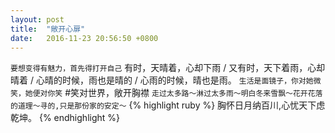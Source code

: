 ```yaml
---
layout: post
title:  "敞开心扉"
date:   2016-11-23 20:56:50 +0800
---
```

`要想变得有魅力，首先得打开自己`
有时，天晴着，心却下雨 / 又有时，天下着雨，心却晴着 / 心晴的时候，雨也是晴的 / 心雨的时候，晴也是雨。
`生活是面镜子，你对她微笑，她便对你笑`
#笑对世界，敞开胸襟
`走过太多路～淋过太多雨～明白冬来雪飘～花开花落的道理～寻的,只是那份家的安定～`
{% highlight ruby %}
胸怀日月纳百川,心忧天下虑乾坤。
{% endhighlight %}

